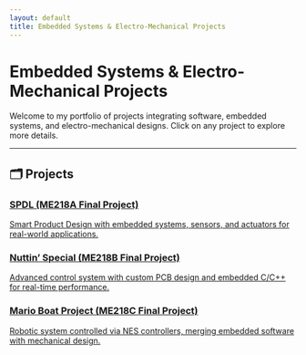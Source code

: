 ```yaml
---
layout: default
title: Embedded Systems & Electro-Mechanical Projects
---
```


# Embedded Systems & Electro-Mechanical Projects

Welcome to my portfolio of projects integrating software, embedded systems, and electro-mechanical designs. Click on any project to explore more details.

---

## 🗂️ Projects

<div class="project-grid">
  <div class="project-card">
    <a href="me218a-spdl.md">
      <h3>SPDL (ME218A Final Project)</h3>
      <p>Smart Product Design with embedded systems, sensors, and actuators for real-world applications.</p>
    </a>
  </div>

  <div class="project-card">
    <a href="me218b-nuttin-special.md">
      <h3>Nuttin’ Special (ME218B Final Project)</h3>
      <p>Advanced control system with custom PCB design and embedded C/C++ for real-time performance.</p>
    </a>
  </div>

  <div class="project-card">
    <a href="me218c-mario-boat.md">
      <h3>Mario Boat Project (ME218C Final Project)</h3>
      <p>Robotic system controlled via NES controllers, merging embedded software with mechanical design.</p>
    </a>
  </div>
</div>